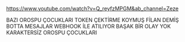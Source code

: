 
https://www.youtube.com/watch?v=Q_reyfzMPGM&ab_channel=Zeze


BAZI OROSPU ÇOCUKLARI TOKEN ÇEKTİRME KOYMUŞ FİLAN DEMİŞ BOTTA MESAJLAR WEBHOOK İLE ATILIYOR BAŞAK BİR OLAY YOK KARAKTERSİZ OROSPU ÇOCUKLARI
